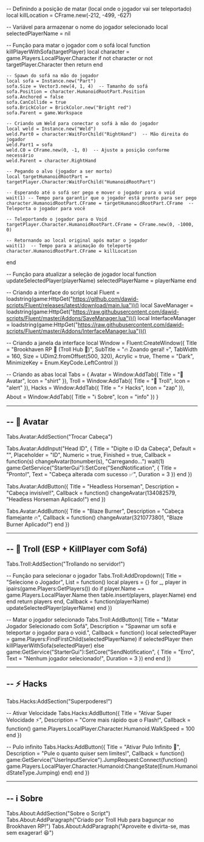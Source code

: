 -- Definindo a posição de matar (local onde o jogador vai ser teleportado)
local killLocation = CFrame.new(-212, -499, -627)

-- Variável para armazenar o nome do jogador selecionado
local selectedPlayerName = nil

-- Função para matar o jogador com o sofá
local function killPlayerWithSofa(targetPlayer)
    local character = game.Players.LocalPlayer.Character
    if not character or not targetPlayer.Character then return end

    -- Spawn do sofá na mão do jogador
    local sofa = Instance.new("Part")
    sofa.Size = Vector3.new(4, 1, 4)  -- Tamanho do sofá
    sofa.Position = character.HumanoidRootPart.Position
    sofa.Anchored = false
    sofa.CanCollide = true
    sofa.BrickColor = BrickColor.new("Bright red")
    sofa.Parent = game.Workspace

    -- Criando um Weld para conectar o sofá à mão do jogador
    local weld = Instance.new("Weld")
    weld.Part0 = character:WaitForChild("RightHand")  -- Mão direita do jogador
    weld.Part1 = sofa
    weld.C0 = CFrame.new(0, -1, 0)  -- Ajuste a posição conforme necessário
    weld.Parent = character.RightHand

    -- Pegando o alvo (jogador a ser morto)
    local targetHumanoidRootPart = targetPlayer.Character:WaitForChild("HumanoidRootPart")

    -- Esperando até o sofá ser pego e mover o jogador para o void
    wait(1) -- Tempo para garantir que o jogador está pronto para ser pego
    character.HumanoidRootPart.CFrame = targetHumanoidRootPart.CFrame  -- Teleporta o jogador para você

    -- Teleportando o jogador para o Void
    targetPlayer.Character.HumanoidRootPart.CFrame = CFrame.new(0, -1000, 0)

    -- Retornando ao local original após matar o jogador
    wait(1)  -- Tempo para a animação do teleporte
    character.HumanoidRootPart.CFrame = killLocation
end

-- Função para atualizar a seleção de jogador
local function updateSelectedPlayer(playerName)
    selectedPlayerName = playerName
end

-- Criando a interface do script
local Fluent = loadstring(game:HttpGet("https://github.com/dawid-scripts/Fluent/releases/latest/download/main.lua"))()
local SaveManager = loadstring(game:HttpGet("https://raw.githubusercontent.com/dawid-scripts/Fluent/master/Addons/SaveManager.lua"))()
local InterfaceManager = loadstring(game:HttpGet("https://raw.githubusercontent.com/dawid-scripts/Fluent/master/Addons/InterfaceManager.lua"))()

-- Criando a janela da interface
local Window = Fluent:CreateWindow({
    Title = "Brookhaven RP 🏡 (Troll Hub 🤡)",
    SubTitle = "🔥 Zoando geral! 💀",
    TabWidth = 160,
    Size = UDim2.fromOffset(500, 320),
    Acrylic = true,
    Theme = "Dark",
    MinimizeKey = Enum.KeyCode.LeftControl
})

-- Criando as abas
local Tabs = {
    Avatar = Window:AddTab({ Title = "👤 Avatar", Icon = "shirt" }),
    Troll = Window:AddTab({ Title = "🤡 Troll", Icon = "alert" }),
    Hacks = Window:AddTab({ Title = "⚡ Hacks", Icon = "zap" }),
    About = Window:AddTab({ Title = "ℹ️ Sobre", Icon = "info" })
}

-----------------------------------------------------------
-- 👤 Avatar
-----------------------------------------------------------
Tabs.Avatar:AddSection("Trocar Cabeça")

Tabs.Avatar:AddInput("Head ID", {
    Title = "Digite o ID da Cabeça",
    Default = "",
    Placeholder = "ID",
    Numeric = true,
    Finished = true,
    Callback = function(s)
        changeAvatar(tonumber(s), "Carregando...")
        wait(1)
        game:GetService("StarterGui"):SetCore("SendNotification", {
            Title = "Pronto!",
            Text = "Cabeça alterada com sucesso ✅",
            Duration = 3
        })
    end
})

Tabs.Avatar:AddButton({
    Title = "Headless Horseman",
    Description = "Cabeça invisível!",
    Callback = function()
        changeAvatar(134082579, "Headless Horseman Aplicado!")
    end
})

Tabs.Avatar:AddButton({
    Title = "Blaze Burner",
    Description = "Cabeça flamejante 🔥",
    Callback = function()
        changeAvatar(3210773801, "Blaze Burner Aplicado!")
    end
})

-----------------------------------------------------------
-- 🤡 Troll (ESP + KillPlayer com Sofá)
-----------------------------------------------------------
Tabs.Troll:AddSection("Trollando no servidor!")

-- Função para selecionar o jogador
Tabs.Troll:AddDropdown({
    Title = "Selecione o Jogador",
    List = function()
        local players = {}
        for _, player in ipairs(game.Players:GetPlayers()) do
            if player.Name ~= game.Players.LocalPlayer.Name then
                table.insert(players, player.Name)
            end
        end
        return players
    end,
    Callback = function(playerName)
        updateSelectedPlayer(playerName)
    end
})

-- Matar o jogador selecionado
Tabs.Troll:AddButton({
    Title = "Matar Jogador Selecionado com Sofá",
    Description = "Spawnar um sofá e teleportar o jogador para o void.",
    Callback = function()
        local selectedPlayer = game.Players:FindFirstChild(selectedPlayerName)
        if selectedPlayer then
            killPlayerWithSofa(selectedPlayer)
        else
            game:GetService("StarterGui"):SetCore("SendNotification", {
                Title = "Erro",
                Text = "Nenhum jogador selecionado!",
                Duration = 3
            })
        end
    end
})

-----------------------------------------------------------
-- ⚡ Hacks
-----------------------------------------------------------
Tabs.Hacks:AddSection("Superpoderes!")

-- Ativar Velocidade
Tabs.Hacks:AddButton({
    Title = "Ativar Super Velocidade ⚡",
    Description = "Corre mais rápido que o Flash!",
    Callback = function()
        game.Players.LocalPlayer.Character.Humanoid.WalkSpeed = 100
    end
})

-- Pulo infinito
Tabs.Hacks:AddButton({
    Title = "Ativar Pulo Infinito 🦘",
    Description = "Pule o quanto quiser sem limites!",
    Callback = function()
        game:GetService("UserInputService").JumpRequest:Connect(function()
            game.Players.LocalPlayer.Character.Humanoid:ChangeState(Enum.HumanoidStateType.Jumping)
        end)
    end
})

-----------------------------------------------------------
-- ℹ️ Sobre
-----------------------------------------------------------
Tabs.About:AddSection("Sobre o Script")
Tabs.About:AddParagraph("Criado por Troll Hub para bagunçar no Brookhaven RP!")
Tabs.About:AddParagraph("Aproveite e divirta-se, mas sem exagerar! 😆")

